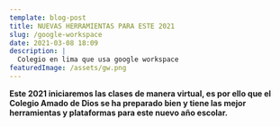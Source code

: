 ```yaml
---
template: blog-post
title: NUEVAS HERRAMIENTAS PARA ESTE 2021
slug: /google-workspace
date: 2021-03-08 18:09
description: |
  Colegio en lima que usa google workspace 
featuredImage: /assets/gw.png
---
```

**Este 2021 iniciaremos las clases de manera virtual, es por ello que el Colegio Amado de Dios se ha preparado bien y tiene las mejor herramientas y plataformas para este nuevo año escolar.**